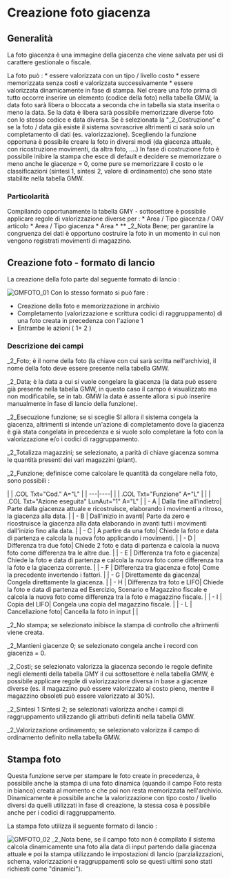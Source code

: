 # Creazione foto giacenza

## Generalità
La foto giacenza è una immagine della giacenza che viene salvata per usi di carattere gestionale o fiscale.

La foto può : 
 \* essere valorizzata con un tipo / livello costo
 \* essere memorizzata senza costi e valorizzata successivamente
 \* essere valorizzata dinamicamente in fase di stampa.
Nel creare una foto prima di tutto occorre inserire un elemento (codice della foto) nella tabella GMW, la data foto sarà libera o bloccata a seconda che in tabella sia stata inserita o meno la data.
Se la data è libera sarà possibile memorizzare diverse foto con lo stesso codice e data diversa.
Se è selezionata la "_2_Costruzione" e se la foto / data già esiste il sistema sovrascrive altrimenti ci sarà solo un completamento di dati (es. valorizzazione).
Scegliendo la funzione opportuna è possibile creare la foto in diversi modi (da giacenza attuale, con ricostruzione movimenti, da altra foto, ....)
In fase di costruzione foto è possibile inibire la stampa che esce di default e decidere se memorizzare o meno anche le giacenze = 0, come pure se memorizzare il costo o le classificazioni (sintesi 1, sintesi 2, valore di ordinamento) che sono state stabilite nella tabella GMW.

### Particolarità
Compilando opportunamente la tabella GMY - sottosettore è possibile applicare regole di valorizzazione diverse per : 
 \* Area / Tipo giacenza / OAV articolo
 \* Area / Tipo giacenza
 \* Area
 \* \*\*
_2_Nota Bene; per garantire la congruenza dei dati è opportuno costruire la foto in un momento in cui non vengono registrati movimenti di magazzino.

## Creazione foto - formato di lancio
La creazione della foto parte dal seguente formato di lancio : 

![GMFOTO_01](http://localhost:3000/immagini/MBDOC_OGG-P_GMFO01/GMFOTO_01.png)
Con lo stesso formato si può fare : 

- Creazione della foto e memorizzazione in archivio
- Completamento (valorizzazione e scrittura codici di raggruppamento) di una foto creata in precedenza con l'azione 1
- Entrambe le azioni ( 1+ 2 )


### Descrizione dei campi
_2_Foto; è il nome della foto (la chiave con cui sarà scritta nell'archivio), il nome della foto deve essere presente nella tabella GMW.

_2_Data; è la data a cui si vuole congelare la giacenza (la data può essere già presente nella tabella GMW, in questo caso il campo è visualizzato ma non modificabile, se in tab. GMW la data è assente allora si può inserire manualmente in fase di lancio della funzione).

_2_Esecuzione funzione; se si sceglie SI allora il sistema congela la giacenza, altrimenti si intende un'azione di completamento dove la giacenza è già stata congelata in precedenza e si vuole solo completare la foto con la valorizzazione e/o i codici di raggruppamento.

_2_Totalizza magazzini; se selezionato, a parità di chiave giacenza somma le quantità presenti dei vari magazzini (plant).

_2_Funzione; definisce come calcolare le quantità da congelare nella foto, sono possibili : 

| 
| .COL Txt="Cod." A="L" |
| ---|----|
| 
| .COL Txt="Funzione" A="L" |
| 
| .COL Txt="Azione eseguita" LunAut="1" A="L" |
| - A | Dalla fine all'indietro| Parte dalla giacenza attuale e ricostruisce, elaborando i movimenti a ritroso, la giacenza alla data. |
| - B | Dall'inizio in avanti| Parte da zero e ricostruisce la giacenza alla data elaborando in avanti tutti i movimenti dall'inizio fino alla data. |
| - C | A partire da una foto| Chiede la foto e data di partenza e calcola la nuova foto applicando i movimenti. |
| - D | Differenza tra due foto| Chiede 2 foto e data di partenza e calcola la nuova foto come differenza tra le altre due. |
| - E | Differenza tra foto e giacenza| Chiede la foto e data di partenza e calcola la nuova foto come differenza tra la foto e la giacenza corrente. |
| - F | Differenza tra giacenza e foto| Come la precedente invertendo i fattori. |
| - G | Direttamente da giacenza| Congela direttamente la giacenza. |
| - H | Differenza tra foto e LIFO| Chiede la foto e data di partenza ed Esercizio, Scenario e Magazzino fiscale e calcola la nuova foto come differenza tra la foto e magazzino fiscale. |
| - I | Copia del LIFO| Congela una copia del magazzino fiscale. |
| - L | Cancellazione foto| Cancella la foto in input |
| 


_2_No stampa; se selezionato inibisce la stampa di controllo che altrimenti viene creata.

_2_Mantieni giacenze 0; se selezionato congela anche i record con giacenza = 0.

_2_Costi; se selezionato valorizza la giacenza secondo le regole definite negli elementi della tabella GMY il cui sottosettore è nella tabella GMW, è possibile applicare regole di valorizzazione diversa in base a giacenze diverse (es. il magazzino può essere valorizzato al costo pieno, mentre il magazzino obsoleti può essere valorizzato al 30%).

_2_Sintesi 1  Sintesi 2; se selezionati valorizza anche i campi di raggruppamento utilizzando gli attributi definiti nella tabella GMW.

_2_Valorizzazione ordinamento; se selezionato valorizza il campo di ordinamento definito nella tabella GMW.

## Stampa foto
Questa funzione serve per stampare le foto create in precedenza, è possibile anche la stampa di una foto dinamica (quando il campo Foto resta in bianco) creata al momento e che poi non resta memorizzata nell'archivio. Dinamicamente è possibile anche la valorizzazione con tipo costo / livello diversi da quelli utilizzati in fase di creazione, la stessa cosa è possibile anche per i codici di raggruppamento.

La stampa foto utilizza il seguente formato di lancio : 

![GMFOTO_02](http://localhost:3000/immagini/MBDOC_OGG-P_GMFO01/GMFOTO_02.png)
_2_Nota bene, se il campo foto non è compilato il sistema calcola dinamicamente una foto alla data di input partendo dalla giacenza attuale e poi la stampa utilizzando le impostazioni di lancio (parzializzazioni, schema, valorizzazioni e raggruppamenti solo se questi ultimi sono stati richiesti come "dinamici").

